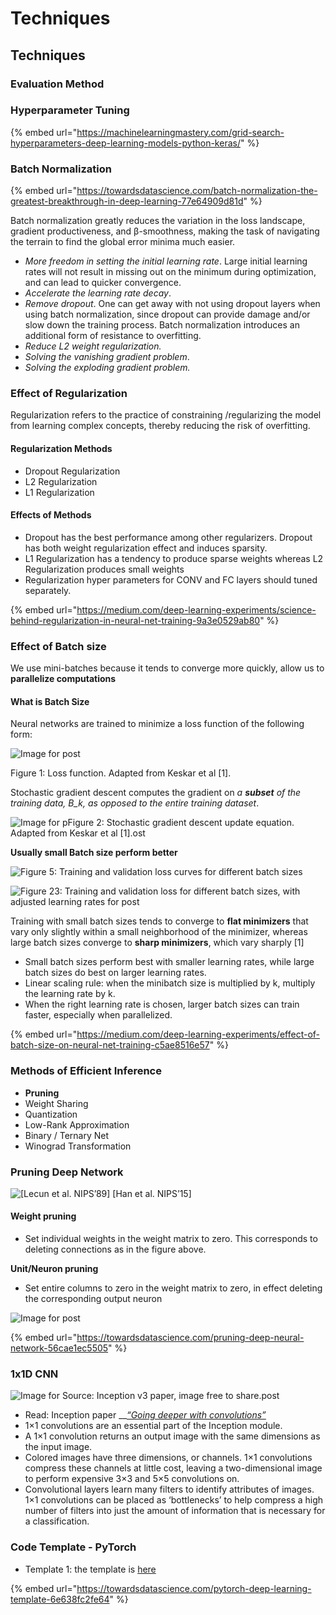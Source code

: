 # Techniques



## Techniques

### Evaluation Method

### Hyperparameter Tuning

{% embed url="https://machinelearningmastery.com/grid-search-hyperparameters-deep-learning-models-python-keras/" %}

### Batch Normalization

{% embed url="https://towardsdatascience.com/batch-normalization-the-greatest-breakthrough-in-deep-learning-77e64909d81d" %}

Batch normalization greatly reduces the variation in the loss landscape, gradient productiveness, and β-smoothness, making the task of navigating the terrain to find the global error minima much easier.

* _More freedom in setting the initial learning rate_. Large initial learning rates will not result in missing out on the minimum during optimization, and can lead to quicker convergence.
* _Accelerate the learning rate decay_. 
* _Remove dropout_. One can get away with not using dropout layers when using batch normalization, since dropout can provide damage and/or slow down the training process. Batch normalization introduces an additional form of resistance to overfitting.
* _Reduce L2 weight regularization._ 
* _Solving the vanishing gradient problem_.
* _Solving the exploding gradient problem._ 

### Effect of Regularization

Regularization refers to the practice of constraining /regularizing the model from learning complex concepts, thereby reducing the risk of overfitting.

#### Regularization Methods

* Dropout Regularization
* L2 Regularization
* L1 Regularization

#### Effects of Methods

* Dropout has the best performance among other regularizers. Dropout has both weight regularization effect and induces sparsity.
* L1 Regularization has a tendency to produce sparse weights whereas L2 Regularization produces small weights
* Regularization hyper parameters for CONV and FC layers should tuned separately.

{% embed url="https://medium.com/deep-learning-experiments/science-behind-regularization-in-neural-net-training-9a3e0529ab80" %}



### Effect of Batch size

We use mini-batches because it tends to converge more quickly,  allow us to **parallelize computations** 

#### What is Batch Size

Neural networks are trained to minimize a loss function of the following form:

![Image for post](https://miro.medium.com/max/183/1*XA9OkVLg3q7AfL_zQxN_ZA.gif)

Figure 1: Loss function. Adapted from Keskar et al \[1\].

Stochastic gradient descent computes the gradient on _a **subset** of the training data, B\_k, as opposed to the entire training dataset_.

![Image for pFigure 2: Stochastic gradient descent update equation. Adapted from Keskar et al \[1\].ost](https://miro.medium.com/max/339/1*yOhYIBLlKh0OMS1PVBVydA.png)

**Usually small Batch size perform better**

![Figure 5: Training and validation loss curves for different batch sizes](https://miro.medium.com/max/640/1*z5UEgD9eBRWa03uQLj9haA.png)

![Figure 23: Training and validation loss for different batch sizes, with adjusted learning rates for post](https://miro.medium.com/max/524/1*_5vEKoUO-cxnwRReVPakQA.png)

Training with small batch sizes tends to converge to **flat minimizers** that vary only slightly within a small neighborhood of the minimizer, whereas large batch sizes converge to **sharp minimizers**, which vary sharply \[1\]

* Small batch sizes perform best with smaller learning rates, while large batch sizes do best on larger learning rates. 
* Linear scaling rule: when the minibatch size is multiplied by k, multiply the learning rate by k.
*  When the right learning rate is chosen, larger batch sizes can train faster, especially when parallelized.

{% embed url="https://medium.com/deep-learning-experiments/effect-of-batch-size-on-neural-net-training-c5ae8516e57" %}



### Methods of Efficient Inference

* **Pruning**
* Weight Sharing
* Quantization
* Low-Rank Approximation
* Binary / Ternary Net
* Winograd Transformation

### Pruning Deep Network

![\[Lecun et al. NIPS&#x2019;89\] \[Han et al. NIPS&#x2019;15\]](../../../.gitbook/assets/image%20%2810%29.png)

#### Weight pruning

* Set individual weights in the weight matrix to zero. This corresponds to deleting connections as in the figure above.

**Unit/Neuron pruning**

* Set entire columns to zero in the weight matrix to zero, in effect deleting the corresponding output neuron



![Image for post](https://miro.medium.com/max/791/1*pQeZG3Dp91OZ8WWV-VJ9Mw.png)

{% embed url="https://towardsdatascience.com/pruning-deep-neural-network-56cae1ec5505" %}



### 1x1D CNN

![Image for Source: Inception v3 paper, image free to share.post](https://miro.medium.com/max/2521/1*whVu6bmbDi9HtPIjSYPoWg.png)

* Read: Inception paper   __[_“Going deeper with convolutions”_](https://arxiv.org/pdf/1409.4842.pdf)
* 1×1 convolutions are an essential part of the Inception module.
* A 1×1 convolution returns an output image with the same dimensions as the input image.
* Colored images have three dimensions, or channels. 1×1 convolutions compress these channels at little cost, leaving a two-dimensional image to perform expensive 3×3 and 5×5 convolutions on.
* Convolutional layers learn many filters to identify attributes of images. 1×1 convolutions can be placed as ‘bottlenecks’ to help compress a high number of filters into just the amount of information that is necessary for a classification.

### Code Template - PyTorch

* Template 1:  the template is [here](https://github.com/FrancescoSaverioZuppichini/PyTorch-Deep-Learning-Template/tree/master)

{% embed url="https://towardsdatascience.com/pytorch-deep-learning-template-6e638fc2fe64" %}



